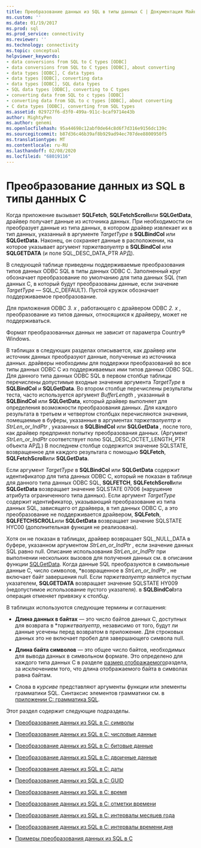 ```yaml
---
title: Преобразование данных из SQL в типы данных C | Документация Майкрософт
ms.custom: ''
ms.date: 01/19/2017
ms.prod: sql
ms.prod_service: connectivity
ms.reviewer: ''
ms.technology: connectivity
ms.topic: conceptual
helpviewer_keywords:
- data conversions from SQL to C types [ODBC]
- data conversions from SQL to C types [ODBC], about converting
- data types [ODBC], C data types
- data types [ODBC], converting data
- data types [ODBC], SQL data types
- SQL data types [ODBC], converting to C types
- converting data from SQL to c types [ODBC]
- converting data from SQL to c types [ODBC], about converting
- C data types [ODBC], converting from SQL types
ms.assetid: 029727f6-d3f0-499a-911c-bcaf9714e43b
author: MightyPen
ms.author: genemi
ms.openlocfilehash: 95a44698c12abf0de64c8d6f7d316e9156dc139c
ms.sourcegitcommit: b87d36c46b39af8b929ad94ec707dee8800950f5
ms.translationtype: MT
ms.contentlocale: ru-RU
ms.lasthandoff: 02/08/2020
ms.locfileid: "68019116"
---
```

# <a name="converting-data-from-sql-to-c-data-types"></a>Преобразование данных из SQL в типы данных C
Когда приложение вызывает **SQLFetch**, **SQLFetchScroll**или **SQLGetData**, драйвер получает данные из источника данных. При необходимости он преобразует данные из типа данных, в котором драйвер извлекает их в тип данных, указанный в аргументе *TargetType* в **SQLBindCol** или **SQLGetData.** Наконец, он сохраняет данные в расположении, на которое указывает аргумент *таржетвалуептр* в **SQLBindCol** или **SQLGETDATA** (и поле SQL_DESC_DATA_PTR АРД).  
  
 В следующей таблице приведены поддерживаемые преобразования типов данных ODBC SQL в типы данных ODBC C. Заполненный круг обозначает преобразование по умолчанию для типа данных SQL (тип данных C, в который будут преобразованы данные, если значение *TargetType* — SQL_C_DEFAULT). Пустой кружок обозначает поддерживаемое преобразование.  
  
 Для приложения ODBC *3. x* , работающего с драйвером ODBC *2. x* , преобразование из типов данных, относящихся к драйверу, может не поддерживаться.  
  
 Формат преобразованных данных не зависит от параметра Country® Windows.  
  
 В таблицах в следующих разделах описывается, как драйвер или источник данных преобразуют данные, полученные из источника данных. драйверы необходимы для поддержки преобразований во все типы данных ODBC C из поддерживаемых ими типов данных ODBC SQL. Для данного типа данных ODBC SQL в первом столбце таблицы перечислены допустимые входные значения аргумента *TargetType* в **SQLBindCol** и **SQLGetData**. Во втором столбце перечислены результаты теста, часто используется аргумент *BufferLength* , указанный в **SQLBindCol** или **SQLGetData**, который драйвер выполняет для определения возможности преобразования данных. Для каждого результата в третьем и четвертом столбцах перечисляются значения, помещаемые в буферы, указанные в аргументах *таржетвалуептр* и *StrLen_or_IndPtr* , указанных в **SQLBindCol** или **SQLGetData** , после того, как драйвер предпринял попытку преобразования данных. (Аргумент *StrLen_or_IndPtr* соответствует полю SQL_DESC_OCTET_LENGTH_PTR объекта АРД.) В последнем столбце содержится значение SQLSTATE, возвращенное для каждого результата с помощью **SQLFetch**, **SQLFetchScroll**или **SQLGetData**.  
  
 Если аргумент *TargetType* в **SQLBindCol** или **SQLGetData** содержит идентификатор для типа данных ODBC C, который не показан в таблице для данного типа данных ODBC SQL, **SQLFETCH**, **SQLFetchScroll**или **SQLGetData** возвращает значение SQLSTATE 07006 (нарушение атрибута ограниченного типа данных). Если аргумент *TargetType* содержит идентификатор, указывающий преобразование из типа данных SQL, зависящего от драйвера, в тип данных ODBC C, а это преобразование не поддерживается драйвером, **SQLFetch**, **SQLFETCHSCROLL**или **SQLGetData** возвращает значение SQLSTATE HYC00 (дополнительная функция не реализована).  
  
 Хотя он не показан в таблицах, драйвер возвращает SQL_NULL_DATA в буфере, указанном аргументом *StrLen_or_IndPtr* , если значение данных SQL равно null. Описание использования *StrLen_or_IndPtr* при выполнении нескольких вызовов для получения данных см. в описании функции [SQLGetData](../../../odbc/reference/syntax/sqlgetdata-function.md). Когда данные SQL преобразуются в символьные данные C, число символов, \*возвращенное в *StrLen_or_IndPtr* , не включает байт завершения null. Если *таржетвалуептр* является пустым указателем, **SQLGETDATA** возвращает значение SQLSTATE HY009 (недопустимое использование пустого указателя). в **SQLBindCol**эта операция отменяет привязку к столбцу.  
  
 В таблицах используются следующие термины и соглашения:  
  
-   **Длина данных в байтах** — это число байтов данных C, доступных для возврата в **таржетвалуептр*, независимо от того, будут ли данные усечены перед возвратом в приложение. Для строковых данных это не включает пробел для завершающего символа null.  
  
-   **Длина байта символов** — это общее число байтов, необходимых для вывода данных в символьном формате. Это определено для каждого типа данных C в разделе [размер отображаемого](../../../odbc/reference/appendixes/display-size.md)раздела, за исключением того, что длина отображаемого байта в символах равна байтам.  
  
-   Слова в *курсиве* представляют аргументы функции или элементы грамматики SQL. Синтаксис элементов грамматики см. в [приложении C: грамматика SQL](../../../odbc/reference/appendixes/appendix-c-sql-grammar.md).  
  
 Этот раздел содержит следующие подразделы.  
  
-   [Преобразование данных из SQL в C: символы](../../../odbc/reference/appendixes/sql-to-c-character.md)  
  
-   [Преобразование данных из SQL в C: числовые данные](../../../odbc/reference/appendixes/sql-to-c-numeric.md)  
  
-   [Преобразование данных из SQL в C: битовые данные](../../../odbc/reference/appendixes/sql-to-c-bit.md)  
  
-   [Преобразование данных из SQL в C: двоичные данные](../../../odbc/reference/appendixes/sql-to-c-binary.md)  
  
-   [Преобразование данных из SQL в C: даты](../../../odbc/reference/appendixes/sql-to-c-date.md)  
  
-   [Преобразование данных из SQL в C: GUID](../../../odbc/reference/appendixes/sql-to-c-guid.md)  
  
-   [Преобразование данных из SQL в C: время](../../../odbc/reference/appendixes/sql-to-c-time.md)  
  
-   [Преобразование данных из SQL в C: отметки времени](../../../odbc/reference/appendixes/sql-to-c-timestamp.md)  
  
-   [Преобразование данных из SQL в C: интервалы месяцев года](../../../odbc/reference/appendixes/sql-to-c-year-month-intervals.md)  
  
-   [Преобразование данных из SQL в C: интервалы времени дня](../../../odbc/reference/appendixes/sql-to-c-day-time-intervals.md)  
  
-   [Примеры преобразования данных из SQL в C](../../../odbc/reference/appendixes/sql-to-c-data-conversion-examples.md)
